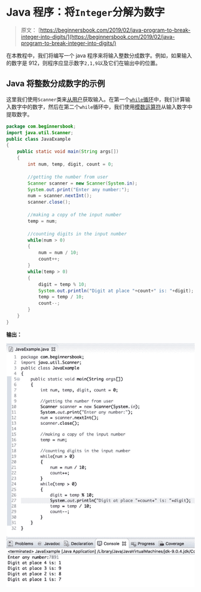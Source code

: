 # Java 程序：将`Integer`分解为数字

> 原文： [https://beginnersbook.com/2019/02/java-program-to-break-integer-into-digits/](https://beginnersbook.com/2019/02/java-program-to-break-integer-into-digits/)

在本教程中，我们将编写一个 java 程序来将输入整数分成数字。例如，如果输入的数字是 912，则程序应显示数字`2,1,9`以及它们在输出中的位置。

## Java 将整数分成数字的示例

这里我们使用`Scanner`类来[从用户](https://beginnersbook.com/2014/07/java-program-to-get-input-from-user/)获取输入。在第一个[`while`循环](https://beginnersbook.com/2015/03/while-loop-in-java-with-examples/)中，我们计算输入数字中的数字，然后在第二个`while`循环中，我们使用[模数运算符](https://beginnersbook.com/2017/08/operators-in-java/)从输入数字中提取数字。

```java
package com.beginnersbook;
import java.util.Scanner;
public class JavaExample 
{
    public static void main(String args[])
    {
        int num, temp, digit, count = 0;

        //getting the number from user
        Scanner scanner = new Scanner(System.in);
        System.out.print("Enter any number:");
        num = scanner.nextInt();
        scanner.close();

        //making a copy of the input number
        temp = num;

        //counting digits in the input number
        while(num > 0)
        {
            num = num / 10;
            count++;
        }
        while(temp > 0)
        {
            digit = temp % 10;
            System.out.println("Digit at place "+count+" is: "+digit);
            temp = temp / 10;
            count--;
        }
    }
}
```

**输出：**

![Java Program to break Integer into Digits](img/7f21092f0aaf62fad2e0b929fb1e085b.jpg)